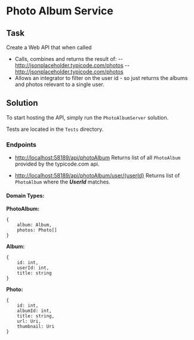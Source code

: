 ﻿
# Photo Album Service

## Task

Create a Web API that when called
- Calls, combines and returns the result of:
-- http://jsonplaceholder.typicode.com/photos
-- http://jsonplaceholder.typicode.com/photos
- Allows an integrator to filter on the user id - so just returns the albums and photos relevant to a single user.

## Solution

To start hosting the API, simply run the `PhotoAlbumServer` solution.

Tests are located in the `Tests` directory.

### Endpoints

- [http://localhost:58189/api/photoAlbum](http://localhost:58189/api/photoAlbum)
Returns list of all `PhotoAlbum` provided by the typicode.com api.

- [http://localhost:58189/api/photoAlbum/user/\{userId\}](http://localhost:58189/api/photoAlbum/user/3)
Returns list of `PhotoAlbum` where the _**UserId**_ matches.

#### Domain Types:

**PhotoAlbum:**
```
{
	album: Album,
	photos: Photo[]
}
```

**Album:**
```
{
	id: int,
	userId: int,
	title: string
}
```

**Photo:**
```
{
	id: int,
	albumId: int,
	title: string,
	url: Uri,
	thumbnail: Uri
}
```

